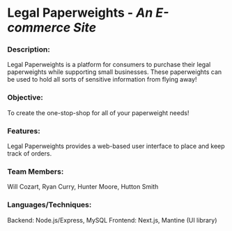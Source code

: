 # **Legal Paperweights** - *An E-commerce Site*

### Description:
Legal Paperweights is a platform for consumers to purchase their legal paperweights while supporting small businesses. These paperweights can be used to hold all sorts of sensitive information from flying away!

### Objective:
To create the one-stop-shop for all of your paperweight needs!

### Features:
Legal Paperweights provides a web-based user interface to place and keep track of orders.

### Team Members:
Will Cozart, Ryan Curry, Hunter Moore, Hutton Smith

### Languages/Techniques:
Backend: Node.js/Express, MySQL
Frontend: Next.js, Mantine (UI library)
